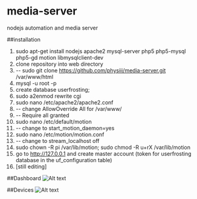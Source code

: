 # media-server
nodejs automation and media server

##installation
1. sudo apt-get install nodejs apache2 mysql-server php5 php5-mysql php5-gd motion libmysqlclient-dev
2. clone repository into web directory
2. -- sudo git clone https://github.com/physiii/media-server.git /var/www/html
2. mysql -u root -p
3. create database userfrosting;
4. sudo a2enmod rewrite cgi
5. sudo nano /etc/apache2/apache2.conf
6. -- change AllowOverride All for /var/www/
7. -- Require all granted
7. sudo nano /etc/default/motion
8. -- change to start_motion_daemon=yes
9. sudo nano /etc/motion/motion.conf
10. -- change to stream_localhost off
11. sudo chown -R pi /var/lib/motion; sudo chmod -R u+rX /var/lib/motion
12. go to http://127.0.0.1 and create master account (token for userfrosting database in the uf_configuration table)
13. [still editing]


##Dashboard
![Alt text](https://github.com/physiii/media-server/blob/master/screenshots/Screenshot%20from%202015-12-30%2012-35-47.png "Dashboard")

##Devices
![Alt text](https://github.com/physiii/media-server/blob/master/screenshots/Screenshot%20from%202015-12-31%2022-34-49.png "Devices")
